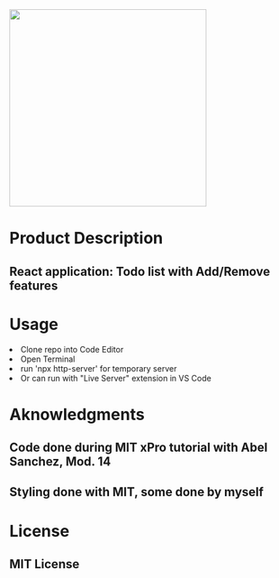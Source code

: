 <img src="./Images/Todo-app_pic.png" width=350>

# Product Description
## React application: Todo list with Add/Remove features

# Usage 
<li>Clone repo into Code Editor</li>
<li>Open Terminal</li>
<li>run 'npx http-server' for temporary server</li>
<li>Or can run with "Live Server" extension in VS Code</li>

# Aknowledgments
## Code done during MIT xPro tutorial with Abel Sanchez, Mod. 14
## Styling done with MIT, some done by myself 

# License
## MIT License
